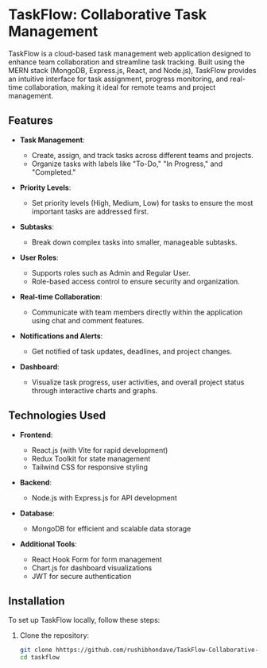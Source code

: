 # TaskFlow: Collaborative Task Management

TaskFlow is a cloud-based task management web application designed to enhance team collaboration and streamline task tracking. Built using the MERN stack (MongoDB, Express.js, React, and Node.js), TaskFlow provides an intuitive interface for task assignment, progress monitoring, and real-time collaboration, making it ideal for remote teams and project management.

## Features

- **Task Management**: 
  - Create, assign, and track tasks across different teams and projects.
  - Organize tasks with labels like "To-Do," "In Progress," and "Completed."

- **Priority Levels**: 
  - Set priority levels (High, Medium, Low) for tasks to ensure the most important tasks are addressed first.

- **Subtasks**: 
  - Break down complex tasks into smaller, manageable subtasks.

- **User Roles**: 
  - Supports roles such as Admin and Regular User.
  - Role-based access control to ensure security and organization.

- **Real-time Collaboration**: 
  - Communicate with team members directly within the application using chat and comment features.

- **Notifications and Alerts**: 
  - Get notified of task updates, deadlines, and project changes.

- **Dashboard**: 
  - Visualize task progress, user activities, and overall project status through interactive charts and graphs.

## Technologies Used

- **Frontend**: 
  - React.js (with Vite for rapid development)
  - Redux Toolkit for state management
  - Tailwind CSS for responsive styling

- **Backend**: 
  - Node.js with Express.js for API development

- **Database**: 
  - MongoDB for efficient and scalable data storage

- **Additional Tools**: 
  - React Hook Form for form management
  - Chart.js for dashboard visualizations
  - JWT for secure authentication

## Installation

To set up TaskFlow locally, follow these steps:

1. Clone the repository:
   ```bash
   git clone hhttps://github.com/rushibhondave/TaskFlow-Collaborative-Task-Management.git
   cd taskflow
